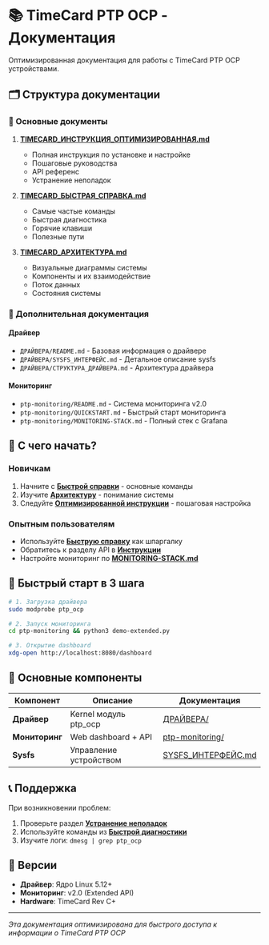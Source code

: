 # 📚 TimeCard PTP OCP - Документация

Оптимизированная документация для работы с TimeCard PTP OCP устройствами.

## 🗂️ Структура документации

### 📖 Основные документы

1. **[TIMECARD_ИНСТРУКЦИЯ_ОПТИМИЗИРОВАННАЯ.md](TIMECARD_ИНСТРУКЦИЯ_ОПТИМИЗИРОВАННАЯ.md)**
   - Полная инструкция по установке и настройке
   - Пошаговые руководства
   - API референс
   - Устранение неполадок

2. **[TIMECARD_БЫСТРАЯ_СПРАВКА.md](TIMECARD_БЫСТРАЯ_СПРАВКА.md)**
   - Самые частые команды
   - Быстрая диагностика
   - Горячие клавиши
   - Полезные пути

3. **[TIMECARD_АРХИТЕКТУРА.md](TIMECARD_АРХИТЕКТУРА.md)**
   - Визуальные диаграммы системы
   - Компоненты и их взаимодействие
   - Поток данных
   - Состояния системы

### 📂 Дополнительная документация

#### Драйвер
- `ДРАЙВЕРА/README.md` - Базовая информация о драйвере
- `ДРАЙВЕРА/SYSFS_ИНТЕРФЕЙС.md` - Детальное описание sysfs
- `ДРАЙВЕРА/СТРУКТУРА_ДРАЙВЕРА.md` - Архитектура драйвера

#### Мониторинг
- `ptp-monitoring/README.md` - Система мониторинга v2.0
- `ptp-monitoring/QUICKSTART.md` - Быстрый старт мониторинга
- `ptp-monitoring/MONITORING-STACK.md` - Полный стек с Grafana

## 🎯 С чего начать?

### Новичкам
1. Начните с **[Быстрой справки](TIMECARD_БЫСТРАЯ_СПРАВКА.md)** - основные команды
2. Изучите **[Архитектуру](TIMECARD_АРХИТЕКТУРА.md)** - понимание системы
3. Следуйте **[Оптимизированной инструкции](TIMECARD_ИНСТРУКЦИЯ_ОПТИМИЗИРОВАННАЯ.md)** - пошаговая настройка

### Опытным пользователям
- Используйте **[Быструю справку](TIMECARD_БЫСТРАЯ_СПРАВКА.md)** как шпаргалку
- Обратитесь к разделу API в **[Инструкции](TIMECARD_ИНСТРУКЦИЯ_ОПТИМИЗИРОВАННАЯ.md#api-и-интерфейсы)**
- Настройте мониторинг по **[MONITORING-STACK.md](ptp-monitoring/MONITORING-STACK.md)**

## 🚀 Быстрый старт в 3 шага

```bash
# 1. Загрузка драйвера
sudo modprobe ptp_ocp

# 2. Запуск мониторинга
cd ptp-monitoring && python3 demo-extended.py

# 3. Открытие dashboard
xdg-open http://localhost:8080/dashboard
```

## 🔧 Основные компоненты

| Компонент | Описание | Документация |
|-----------|----------|--------------|
| **Драйвер** | Kernel модуль ptp_ocp | [ДРАЙВЕРА/](ДРАЙВЕРА/) |
| **Мониторинг** | Web dashboard + API | [ptp-monitoring/](ptp-monitoring/) |
| **Sysfs** | Управление устройством | [SYSFS_ИНТЕРФЕЙС.md](ДРАЙВЕРА/SYSFS_ИНТЕРФЕЙС.md) |

## 📞 Поддержка

При возникновении проблем:
1. Проверьте раздел **[Устранение неполадок](TIMECARD_ИНСТРУКЦИЯ_ОПТИМИЗИРОВАННАЯ.md#устранение-неполадок)**
2. Используйте команды из **[Быстрой диагностики](TIMECARD_БЫСТРАЯ_СПРАВКА.md#-быстрая-диагностика)**
3. Изучите логи: `dmesg | grep ptp_ocp`

## 🔄 Версии

- **Драйвер**: Ядро Linux 5.12+
- **Мониторинг**: v2.0 (Extended API)
- **Hardware**: TimeCard Rev C+

---

*Эта документация оптимизирована для быстрого доступа к информации о TimeCard PTP OCP*